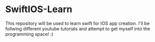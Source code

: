 # SwiftIOS-Learn
This repository will be used to learn swift for IOS app creation. I'll be follwing different youtube tutorials and attempt to get myself into the programming space! :)

